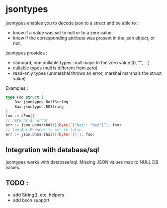 # jsontypes

jsontypes enables you to decode json to a struct and be able to :

* know if a value was set to null or to a zero value,
* know if the corresponding attribute was present in the json object, or not.

jsontypes provides :

* standard, non nullable types : null maps to the zero value (0, "", ...)
* nullable types (null is different from zero)
* read-only types (unmarshal throws an error, marshal marshals the struct value)

Examples :

```go
type Foo struct {
	Bar jsontypes.NullString
	Baz jsontypes.ROString
}
foo := &Foo{}
// returns an error
err := json.Unmarshal([]byte(`{"Baz": "baz"}`), foo)
// foo.Bar.Present is set to false
err := json.Unmarshal([]byte(`{}`), foo)
```

## Integration with database/sql

jsontypes works with database/sql. Missing JSON values map to NULL DB values.

## TODO :
* add String(), etc. helpers
* add bson support
